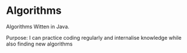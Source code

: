 # Algorithms
Algorithms Witten in Java. 

Purpose: I can practice coding regularly and internalise knowledge while also finding new algorithms
